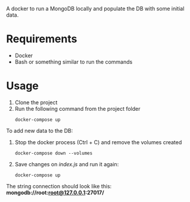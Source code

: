 A docker to run a MongoDB locally and populate the DB with some initial data.
# Requirements
- Docker
- Bash or something similar to run the commands
# Usage
1. Clone the project
2. Run the following command from the project folder
   ```
   docker-compose up
   ```

To add new data to the DB:
1. Stop the docker process (Ctrl + C) and remove the volumes created
   ```
   docker-compose down --volumes
   ```
2. Save changes on *index.js* and run it again:
   ```
   docker-compose up
   ```

The string connection should look like this:
**mongodb://root:root@127.0.0.1:27017/**
